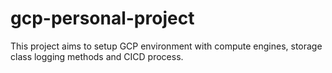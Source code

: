 # gcp-personal-project
This project aims to setup GCP environment with compute engines, storage class logging methods and CICD process.

